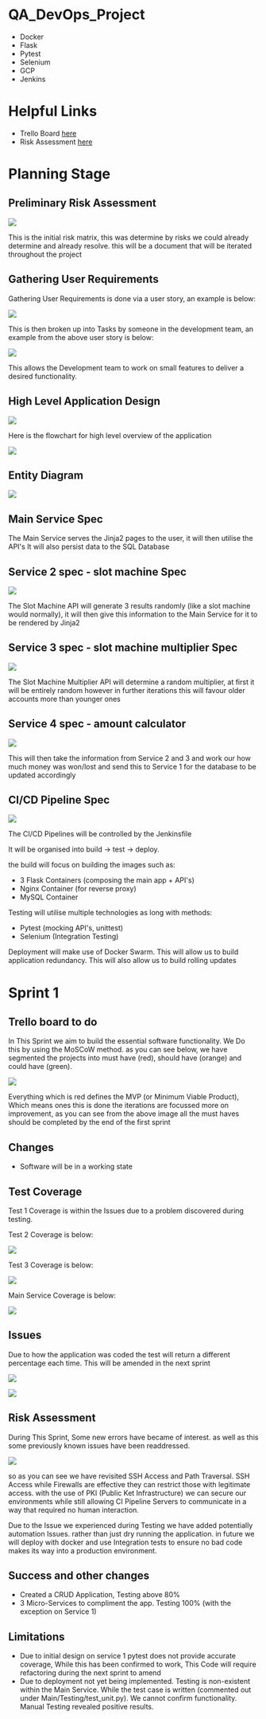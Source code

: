 # QA_DevOps_Project

* Docker 
* Flask 
* Pytest 
* Selenium 
* GCP 
* Jenkins 

# Helpful Links 

+ Trello Board [here](https://trello.com/b/02kJOwrM/devopsproject)
+ Risk Assessment [here](https://docs.google.com/spreadsheets/d/1e9dNWcu6ro9YcTkmCDNhyVzRHGwjEr3RxXqMkqxVKZE/edit?usp=sharing)

# Planning Stage 

## Preliminary Risk Assessment 

![](README_rss/init_risk_matrix.png) 

This is the initial risk matrix, this was determine by risks we could already determine and already resolve. this will be a document that will be iterated throughout the project 

## Gathering User Requirements 

Gathering User Requirements is done via a user story, an example is below:

![](README_rss/ex_usr_story.png)

This is then broken up into Tasks by someone in the development team, an example from the above user story is below: 

![](README_rss/ex_task_list.png)

This allows the Development team to work on small features to deliver a desired functionality. 

## High Level Application Design 

![](README_rss/high-level-flow.png)

Here is the flowchart for high level overview of the application 

![](README_rss/init_data_struct.png)

## Entity Diagram

![](README_rss/Entity_Diagram.png)

## Main Service Spec 

The Main Service serves the Jinja2 pages to the user, it will then utilise the API's
It will also persist data to the SQL Database 

## Service 2 spec - slot machine Spec 

![](README_rss/service-2-flow.png)

The Slot Machine API will generate 3 results randomly (like a slot machine would normally), it will then give this information to the Main Service for it to be rendered by Jinja2

## Service 3 spec - slot machine multiplier Spec 

![](README_rss/service-3-flow.png)

The Slot Machine Multiplier API will determine a random multiplier, at first it will be entirely random however in further iterations this will favour older accounts more than younger ones 

## Service 4 spec - amount calculator

![](README_rss/service-4-flow.png)

This will then take the information from Service 2 and 3 and work our how much money was won/lost and send this to Service 1 for the database to be updated accordingly 

## CI/CD Pipeline Spec 

![](README_rss/CI-CD.png)

The CI/CD Pipelines will be controlled by the Jenkinsfile 

It will be organised into build -> test -> deploy. 

the build will focus on building the images such as: 

+ 3 Flask Containers (composing the main app + API's)
+ Nginx Container (for reverse proxy)
+ MySQL Container

Testing will utilise multiple technologies as long with methods: 

+ Pytest (mocking API's, unittest)
+ Selenium (Integration Testing)

Deployment will make use of Docker Swarm. This will allow us to build application redundancy. This will also allow us to build rolling updates 

# Sprint 1 

## Trello board to do 

In This Sprint we aim to build the essential software functionality. We Do this by using the MoSCoW method. as you can see below, we have segmented the projects into must have (red), should have (orange) and could have (green).

![](README_rss/sprint_1_trello.png)

Everything which is red defines the MVP (or Minimum Viable Product), Which means ones this is done the iterations are focussed more on improvement, as you can see from the above image all the must haves should be completed by the end of the first sprint

## Changes

+ Software will be in a working state 

## Test Coverage 

Test 1 Coverage is within the Issues due to a problem discovered during testing. 

Test 2 Coverage is below: 

![](README_rss/sprint_1_test_3.png)

Test 3 Coverage is below:

![](README_rss/sprint_1_test_4.png)

Main Service Coverage is below:

![](README_rss/sprint_1_test_5.png)

## Issues 

Due to how the application was coded the test will return a different percentage each time. This will be amended in the next sprint

![](README_rss/sprint_1_test_1.png)

![](README_rss/sprint_1_test_2.png)

## Risk Assessment 

During This Sprint, Some new errors have became of interest. as well as this some previously known issues have been readdressed. 


![](README_rss/risk_matrix_1.png)

so as you can see we have revisited SSH Access and Path Traversal. SSH Access while Firewalls are effective they can restrict those with legitimate access. with the use of PKI (Public Ket Infrastructure) we can secure our environments while still allowing CI Pipeline Servers to communicate in a way that required no human interaction. 

Due to the Issue we experienced during Testing we have added potentially automation Issues. rather than just dry running the application. in future we will deploy with docker and use Integration tests to ensure no bad code makes its way into a production environment. 


## Success and other changes 

+ Created a CRUD Application, Testing above 80%
+ 3 Micro-Services to compliment the app. Testing 100% (with the exception on Service 1)

## Limitations

+ Due to initial design on service 1 pytest does not provide accurate coverage, While this has been confirmed to work, This Code will require refactoring during the next sprint to amend
+ Due to deployment not yet being implemented. Testing is non-existent within the Main Service. While the test case is written (commented out under Main/Testing/test_unit.py). We cannot confirm functionality. Manual Testing revealed positive results. 
